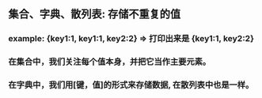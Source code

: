 ## 集合、字典、散列表: 存储不重复的值

### example: {key1:1, key1:1, key2:2} => 打印出来是 {key1:1, key2:2}

### 在集合中，我们关注每个值本身，并把它当作主要元素。
### 在字典中，我们用[键，值]的形式来存储数据, 在散列表中也是一样。
